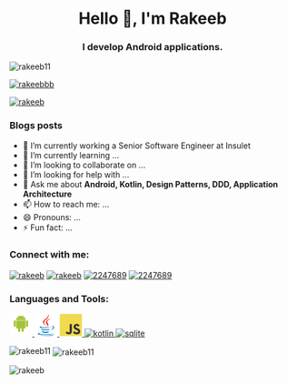 <!-- 
  Profile template generated via https://rahuldkjain.github.io/gh-profile-readme-generator/
-->
<h1 align="center">Hello 👋, I'm Rakeeb</h1>
<h3 align="center">I develop Android applications.</h3>

<!-- 
  Configured profile count via https://github.com/antonkomarev/github-profile-views-counter
-->
<p align="left"> <img src="https://komarev.com/ghpvc/?username=rakeeb11&label=Profile%20views&color=blueviolet&style=flat" alt="rakeeb11" /> </p>

<p align="left"> <a href="https://twitter.com/rakeebbb" target="blank"><img src="https://img.shields.io/twitter/follow/rakeebbb?logo=twitter&style=for-the-badge" alt="rakeebbb" /></a> </p>

<p align="left"> <a href="https://github.com/ryo-ma/github-profile-trophy"><img src="https://github-profile-trophy.vercel.app/?username=rakeeb11" alt="rakeeb" /></a> </p>

### Blogs posts
<!-- BLOG-POST-LIST:START -->
<!-- BLOG-POST-LIST:END -->

- 🔭 I’m currently working a Senior Software Engineer at Insulet
- 🌱 I’m currently learning ...
- 👯 I’m looking to collaborate on ...
- 🤔 I’m looking for help with ...
- 💬 Ask me about **Android, Kotlin, Design Patterns, DDD, Application Architecture**
- 📫 How to reach me: ...
- 😄 Pronouns: ...
- ⚡ Fun fact: ...

<!-- 
TODO: Configure blog post via https://github.com/gautamkrishnar/blog-post-workflow
-->

<h3 align="left">Connect with me:</h3>
<p align="left">
<a href="https://twitter.com/rakeebbb" target="blank"><img align="center" src="https://raw.githubusercontent.com/rahuldkjain/github-profile-readme-generator/master/src/images/icons/Social/twitter.svg" alt="rakeeb" height="30" width="40" /></a>
<a href="https://www.linkedin.com/in/rakeeb-rajbhandari-0b991b96/" target="blank"><img align="center" src="https://raw.githubusercontent.com/rahuldkjain/github-profile-readme-generator/master/src/images/icons/Social/linked-in-alt.svg" alt="rakeeb" height="30" width="40" /></a>
<a href="https://stackoverflow.com/users/2247689/rakeeb-rajbhandari" target="blank"><img align="center" src="https://raw.githubusercontent.com/rahuldkjain/github-profile-readme-generator/master/src/images/icons/Social/stack-overflow.svg" alt="2247689" height="30" width="40" /></a>
<a href="https://issuu.com/rakeeb11" target="blank"><img align="center" src="https://raw.githubusercontent.com/rahuldkjain/github-profile-readme-generator/master/src/images/icons/Social/stack-overflow.svg" alt="2247689" height="30" width="40" /></a>


<h3 align="left">Languages and Tools:</h3>
<p align="left"> <a href="https://developer.android.com" target="_blank" rel="noreferrer"> <img src="https://raw.githubusercontent.com/devicons/devicon/master/icons/android/android-original-wordmark.svg" alt="android" width="40" height="40"/> </a> <a href="https://www.java.com" target="_blank" rel="noreferrer"> <img src="https://raw.githubusercontent.com/devicons/devicon/master/icons/java/java-original.svg" alt="java" width="40" height="40"/> </a> <a href="https://developer.mozilla.org/en-US/docs/Web/JavaScript" target="_blank" rel="noreferrer"> <img src="https://raw.githubusercontent.com/devicons/devicon/master/icons/javascript/javascript-original.svg" alt="javascript" width="40" height="40"/> </a> <a href="https://kotlinlang.org" target="_blank" rel="noreferrer"> <img src="https://www.vectorlogo.zone/logos/kotlinlang/kotlinlang-icon.svg" alt="kotlin" width="40" height="40"/> </a> <a href="https://www.sqlite.org/" target="_blank" rel="noreferrer"> <img src="https://www.vectorlogo.zone/logos/sqlite/sqlite-icon.svg" alt="sqlite" width="40" height="40"/> </a> </p>

<p><img align="left" src="https://github-readme-stats.vercel.app/api/top-langs?username=rakeeb11&show_icons=true&locale=en&layout=compact" alt="rakeeb11" /></p>

<p>&nbsp;<img align="center" src="https://github-readme-stats.vercel.app/api?username=rakeeb11&show_icons=true&locale=en&theme=tokyonight" alt="rakeeb11" /></p>


<!-- 
  Configured streak via http://github-readme-streak-stats.herokuapp.com/demo/
-->
<p><img align="center" src="http://github-readme-streak-stats.herokuapp.com?user=rakeeb11&theme=dark&date_format=M%20j%5B%2C%20Y%5D" alt="rakeeb" /></p>
